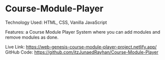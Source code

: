 # Course-Module-Player

Technology Used: HTML, CSS, Vanilla JavaScript

Features: a Course Module Player System where you can add modules and remove modules as done. 

Live Link: https://web-genesis-course-module-player-project.netlify.app/ 
GitHub Code: https://github.com/itzJunaedRayhan/Course-Module-Player